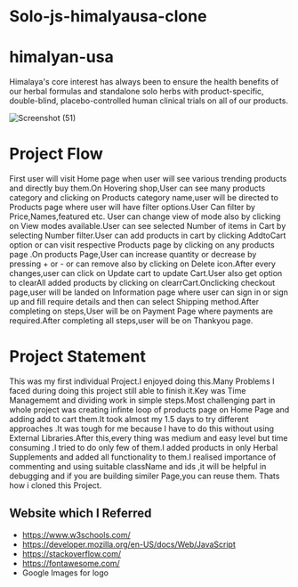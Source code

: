 # Solo-js-himalyausa-clone

# himalyan-usa
Himalaya's core interest has always been to ensure the health benefits of our herbal formulas and standalone solo herbs with product-specific, double-blind, placebo-controlled human clinical trials on all of our products.

![Screenshot (51)](https://miro.medium.com/max/1400/1*wwdLi1JIi32QYOxS7AVAug.png)

# Project Flow
First user will visit Home page when user will see various trending products and directly buy them.On Hovering shop,User can see many products category and clicking on Products category name,user will be directed to Products page where user will have filter options.User Can filter by Price,Names,featured etc. User can change view of mode also by clicking on View modes available.User can see selected Number of items in Cart by selecting Number filter.User can add products in cart by clicking AddtoCart option or can visit respective Products page by clicking on any products page .On products Page,User can increase quantity or decrease by pressing + or - or can remove also by clicking on Delete icon.After every changes,user can click on Update cart to update Cart.User also get option to clearAll added products by clicking on clearrCart.Onclicking checkout page,user will be landed on Information page where user can sign in or sign up and fill require details and then can select Shipping method.After completing on steps,User will be on Payment Page where payments are required.After completing all steps,user will be on Thankyou page.

# Project Statement
This was my first individual Project.I enjoyed doing this.Many Problems I faced during doing this project still able to finish it.Key was Time Managememt and dividing work in simple steps.Most challenging part in whole project was creating infinte loop of products page on Home Page and adding add to cart them.It took almost my 1.5 days to try different approaches .It was tough for me because I have to do this without using External Libraries.After this,every thing was medium and easy level but time consuming .I tried to do only few of them.I added products in only Herbal Supplements and added all functionality to them.I realised importance of commenting and using suitable className and ids ,it will be helpful in debugging and if you are building similer Page,you can reuse them. Thats how i cloned this Project.

## Website which I Referred
- https://www.w3schools.com/
- https://developer.mozilla.org/en-US/docs/Web/JavaScript
- https://stackoverflow.com/
- https://fontawesome.com/
- Google Images for logo

